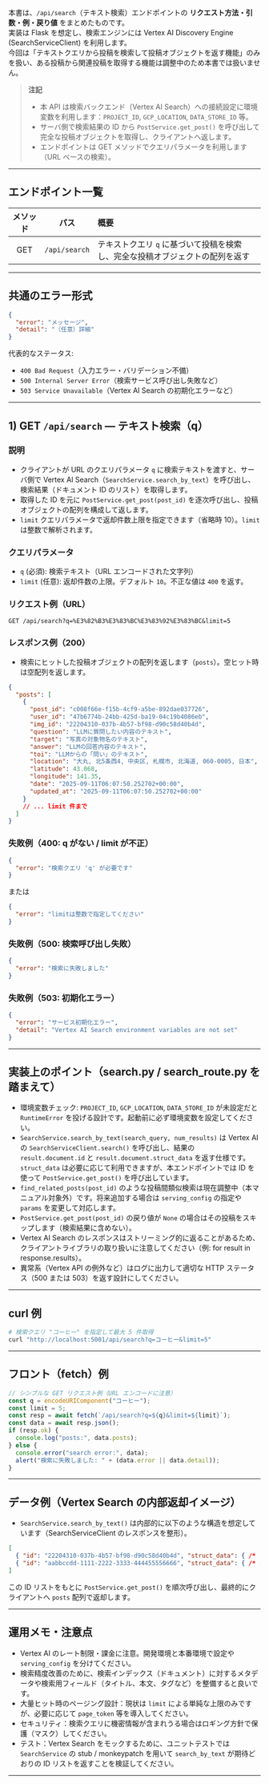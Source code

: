 本書は、`/api/search`（テキスト検索）エンドポイントの **リクエスト方法・引数・例・戻り値** をまとめたものです。  
実装は Flask を想定し、検索エンジンには Vertex AI Discovery Engine (SearchServiceClient) を利用します。  
今回は「テキストクエリから投稿を検索して投稿オブジェクトを返す機能」のみを扱い、ある投稿から関連投稿を取得する機能は調整中のため本書では扱いません。

> **注記**
> - 本 API は検索バックエンド（Vertex AI Search）への接続設定に環境変数を利用します：`PROJECT_ID`, `GCP_LOCATION`, `DATA_STORE_ID` 等。  
> - サーバ側で検索結果の ID から `PostService.get_post()` を呼び出して完全な投稿オブジェクトを取得し、クライアントへ返します。  
> - エンドポイントは GET メソッドでクエリパラメータを利用します（URL ベースの検索）。

---

## エンドポイント一覧

| メソッド | パス | 概要 |
|:--------:|:----:|:----|
| GET | `/api/search` | テキストクエリ `q` に基づいて投稿を検索し、完全な投稿オブジェクトの配列を返す |

---

## 共通のエラー形式

~~~json
{
  "error": "メッセージ",
  "detail": "（任意）詳細"
}
~~~

代表的なステータス:
- `400 Bad Request`（入力エラー・バリデーション不備）  
- `500 Internal Server Error`（検索サービス呼び出し失敗など）  
- `503 Service Unavailable`（Vertex AI Search の初期化エラーなど）

---

## 1) GET `/api/search` — テキスト検索（q）

### 説明
- クライアントが URL のクエリパラメータ `q` に検索テキストを渡すと、サーバ側で Vertex AI Search（`SearchService.search_by_text`）を呼び出し、検索結果（ドキュメント ID のリスト）を取得します。  
- 取得した ID を元に `PostService.get_post(post_id)` を逐次呼び出し、投稿オブジェクトの配列を構成して返します。  
- `limit` クエリパラメータで返却件数上限を指定できます（省略時 10）。`limit` は整数で解析されます。

### クエリパラメータ
- `q` (必須): 検索テキスト（URL エンコードされた文字列）  
- `limit` (任意): 返却件数の上限。デフォルト `10`。不正な値は `400` を返す。

### リクエスト例（URL）
~~~
GET /api/search?q=%E3%82%B3%E3%83%BC%E3%83%92%E3%83%BC&limit=5
~~~

### レスポンス例（200）
- 検索にヒットした投稿オブジェクトの配列を返します（`posts`）。空ヒット時は空配列を返します。

~~~json
{
  "posts": [
    {
      "post_id": "c008f66e-f15b-4cf9-a5be-892dae037726",
      "user_id": "47b6774b-24bb-425d-ba19-04c19b4086eb",
      "img_id": "22204310-037b-4b57-bf98-d90c58d40b4d",
      "question": "LLMに質問したい内容のテキスト",
      "target": "写真の対象物名のテキスト",
      "answer": "LLMの回答内容のテキスト",
      "toi": "LLMからの「問い」のテキスト",
      "location": "大丸, 北5条西4, 中央区, 札幌市, 北海道, 060-0005, 日本",
      "latitude": 43.068,
      "longitude": 141.35,
      "date": "2025-09-11T06:07:50.252702+00:00",
      "updated_at": "2025-09-11T06:07:50.252702+00:00"
    }
    // ... limit 件まで
  ]
}
~~~

### 失敗例（400: q がない / limit が不正）
~~~json
{
  "error": "検索クエリ 'q' が必要です"
}
~~~

または

~~~json
{
  "error": "limitは整数で指定してください"
}
~~~

### 失敗例（500: 検索呼び出し失敗）
~~~json
{
  "error": "検索に失敗しました"
}
~~~

### 失敗例（503: 初期化エラー）
~~~json
{
  "error": "サービス初期化エラー",
  "detail": "Vertex AI Search environment variables are not set"
}
~~~

---

## 実装上のポイント（search.py / search_route.py を踏まえて）

- 環境変数チェック: `PROJECT_ID`, `GCP_LOCATION`, `DATA_STORE_ID` が未設定だと `RuntimeError` を投げる設計です。起動前に必ず環境変数を設定してください。  
- `SearchService.search_by_text(search_query, num_results)` は Vertex AI の `SearchServiceClient.search()` を呼び出し、結果の `result.document.id` と `result.document.struct_data` を返す仕様です。`struct_data` は必要に応じて利用できますが、本エンドポイントでは ID を使って `PostService.get_post()` を呼び出しています。  
- `find_related_posts(post_id)` のような投稿間類似検索は現在調整中（本マニュアル対象外）です。将来追加する場合は `serving_config` の指定や `params` を変更して対応します。  
- `PostService.get_post(post_id)` の戻り値が `None` の場合はその投稿をスキップします（検索結果に含めない）。  
- Vertex AI Search のレスポンスはストリーミング的に返ることがあるため、クライアントライブラリの取り扱いに注意してください（例: for result in response.results）。  
- 異常系（Vertex API の例外など）はログに出力して適切な HTTP ステータス（500 または 503）を返す設計にしてください。

---

## curl 例

~~~bash
# 検索クエリ "コーヒー" を指定して最大 5 件取得
curl "http://localhost:5001/api/search?q=コーヒー&limit=5"
~~~

---

## フロント（fetch）例

~~~js
// シンプルな GET リクエスト例（URL エンコードに注意）
const q = encodeURIComponent("コーヒー");
const limit = 5;
const resp = await fetch(`/api/search?q=${q}&limit=${limit}`);
const data = await resp.json();
if (resp.ok) {
  console.log("posts:", data.posts);
} else {
  console.error("search error:", data);
  alert("検索に失敗しました: " + (data.error || data.detail));
}
~~~

---

## データ例（Vertex Search の内部返却イメージ）
- `SearchService.search_by_text()` は内部的に以下のような構造を想定しています（SearchServiceClient のレスポンスを整形）。

~~~json
[
  { "id": "22204310-037b-4b57-bf98-d90c58d40b4d", "struct_data": { /* ドキュメントの構造化データ */ } },
  { "id": "aabbccdd-1111-2222-3333-444455556666", "struct_data": { /* ... */ } }
]
~~~

この ID リストをもとに `PostService.get_post()` を順次呼び出し、最終的にクライアントへ `posts` 配列で返却します。

---

## 運用メモ・注意点
- Vertex AI のレート制限・課金に注意。開発環境と本番環境で設定や `serving_config` を分けてください。  
- 検索精度改善のために、検索インデックス（ドキュメント）に対するメタデータや検索用フィールド（タイトル、本文、タグなど）を整備すると良いです。  
- 大量ヒット時のページング設計：現状は `limit` による単純な上限のみですが、必要に応じて `page_token` 等を導入してください。  
- セキュリティ：検索クエリに機密情報が含まれうる場合はロギング方針で保護（マスク）してください。  
- テスト：Vertex Search をモックするために、ユニットテストでは `SearchService` の stub / monkeypatch を用いて `search_by_text` が期待どおりの ID リストを返すことを検証してください。

---